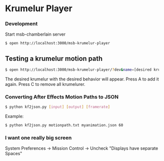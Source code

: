 # Krumelur Player

### Development
Start msb-chamberlain server
```sh
$ open http://localhost:3000/msb-krumelur-player
```

## Testing a krumelur motion path
```sh
$ open http://localhost:3000/msb-krumelur-player/?dev&name=[desired krumelur file name]&behavior=[desired behavior]
```
The desired krumelur with the desired behavior will appear. Press A to add it again. Press C to remove all krumelurer.

### Converting After Effects Motion Paths to JSON
```sh
$ python kf2json.py [input] [output] [framerate]
```
Example:
```sh
$ python kf2json.py motionpath.txt myanimation.json 60
```

### I want one really big screen
System Preferences -> Mission Control -> Uncheck "Displays have separate Spaces"